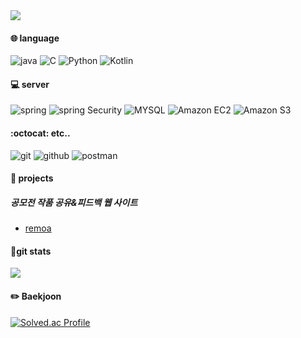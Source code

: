 <img src="https://capsule-render.vercel.app/api?type=rect&color=auto&height=200&section=header&text=Mintaek's%20Github!&fontSize=90">

#### :globe_with_meridians: language
![java](https://img.shields.io/badge/Java-3776AB?style=flat&logo=Java&logoColor=white)
![C](https://img.shields.io/badge/C-A8B9CC?style=flat&logo=c&logoColor=white)
![Python](https://img.shields.io/badge/Python-3776AB?style=flat&logo=Python&logoColor=white)
![Kotlin](https://img.shields.io/badge/Kotlin-7F52FF?style=flat&logo=Kotlin&logoColor=white)

#### 💻 server
![spring](https://img.shields.io/badge/Spring_Boot-6DB33F?style=flat&logo=SpringBoot&logoColor=white)
![spring Security](https://img.shields.io/badge/Spring_Security-6DB33F?style=flat&logo=SpringSecurity&logoColor=white)
![MYSQL](https://img.shields.io/badge/MySQL-4479A1?style=flat&logo=MySQL&logoColor=white)
![Amazon EC2](https://img.shields.io/badge/Amazon_EC2-FF9900?style=flat&logo=AmazonEC2&logoColor=white)
![Amazon S3](https://img.shields.io/badge/Amazon_S3-569A31?style=flat&logo=AmazonS3&logoColor=white)

#### :octocat: etc..
![git](https://img.shields.io/badge/Git-F05032?style=flat&logo=Git&logoColor=white)
![github](https://img.shields.io/badge/GitHub-181717?style=flat&logo=GitHub&logoColor=white)
![postman](https://img.shields.io/badge/PostMan-FF6C37?style=flat&logo=Postman&logoColor=white)

#### 📝 projects
##### 공모전 작품 공유&피드백 웹 사이트 
 - [remoa](https://github.com/ProjectFRIDAY/Remoa-BE)

#### 🏃git stats
<img src="https://github-readme-stats.vercel.app/api?username=mintaek22&show_icons=true">

#### :pencil2: Baekjoon
[![Solved.ac Profile](http://mazassumnida.wtf/api/generate_badge?boj=viva99)](https://solved.ac/viva99)
